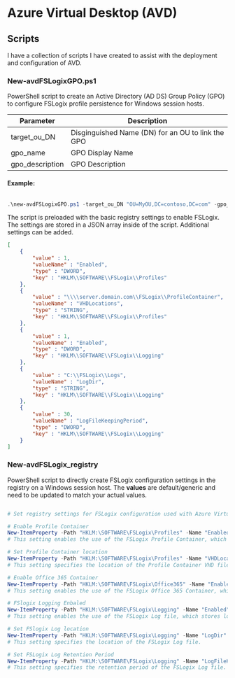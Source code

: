 # Azure Virtual Desktop (AVD)

## Scripts

I have a collection of scripts I have created to assist with the deployment and configuration of AVD.

### New-avdFSLogixGPO.ps1

PowerShell script to create an Active Directory (AD DS) Group Policy (GPO) to configure FSLogix profile persistence for Windows session hosts. 

|Parameter|Description|
|---|---|
|target_ou_DN|Disginguished Name (DN) for an OU to link the GPO|
|gpo_name|GPO Display Name|
|gpo_description|GPO Description|

#### Example:
```powershell

.\new-avdFSLogixGPO.ps1 -target_ou_DN "OU=MyOU,DC=contoso,DC=com" -gpo_name "FSLogix Configuration" -gpo_comment "FSLogix Configuration for use with Azure Virtual Desktop"

```

The script is preloaded with the basic registry settings to enable FSLogix. The settings are stored in a JSON array inside of the script. Additional settings can be added.

```JSON
[
    {
        "value" : 1,
        "valueName" : "Enabled",
        "type" : "DWORD",
        "key" : "HKLM\\SOFTWARE\\FSLogix\\Profiles"
    },
    {
        "value" : "\\\\server.domain.com\\FSLogix\\ProfileContainer",
        "valueName" : "VHDLocations",
        "type" : "STRING",
        "key" : "HKLM\\SOFTWARE\\FSLogix\\Profiles"
    },
    {
        "value" : 1,
        "valueName" : "Enabled",
        "type" : "DWORD",
        "key" : "HKLM\\SOFTWARE\\FSLogix\\Logging"
    },
    {
        "value" : "C:\\FSLogix\\Logs",
        "valueName" : "LogDir",
        "type" : "STRING",
        "key" : "HKLM\\SOFTWARE\\FSLogix\\Logging"
    },
    {
        "value" : 30,
        "valueName" : "LogFileKeepingPeriod",
        "type" : "DWORD",
        "key" : "HKLM\\SOFTWARE\\FSLogix\\Logging"
    }
]

```

### New-avdFSLogix_registry

PowerShell script to directly create FSLogix configuration settings in the registry on a Windows session host. The **values** are default/generic and need to be updated to match your actual values.

```powershell

# Set registry settings for FSLogix configuration used with Azure Virtual Desktop

# Enable Profile Container
New-ItemProperty -Path "HKLM:\SOFTWARE\FSLogix\Profiles" -Name "Enabled" -Value 1 -PropertyType DWORD -Force
# This setting enables the use of the FSLogix Profile Container, which stores user profiles in a virtual hard disk (VHD) file.

# Set Profile Container location
New-ItemProperty -Path "HKLM:\SOFTWARE\FSLogix\Profiles" -Name "VHDLocations" -Value "C:\FSLogix\ProfileContainer.vhdx" -PropertyType String -Force
# This setting specifies the location of the Profile Container VHD file.

# Enable Office 365 Container
New-ItemProperty -Path "HKLM:\SOFTWARE\FSLogix\Office365" -Name "Enabled" -Value 1 -PropertyType DWORD -Force
# This setting enables the use of the FSLogix Office 365 Container, which stores user Office 365 data in a VHD file.

# FSlogix Logging Enbaled
New-ItemProperty -Path "HKLM:\SOFTWARE\FSLogix\Logging" -Name "Enabled" -Value 1 -PropertyType DWORD -Force
# This setting enables the use of the FSLogix Log file, which stores log data in a VHD file.

# Set FSlogix Log location
New-ItemProperty -Path "HKLM:\SOFTWARE\FSLogix\Logging" -Name "LogDir" -Value "C:\FSLogix\Logs" -PropertyType String -Force
# This setting specifies the location of the FSLogix Log file.

# Set FSLogix Log Retention Period
New-ItemProperty -Path "HKLM:\SOFTWARE\FSLogix\Logging" -Name "LogFileKeepingPeriod" -Value 30 -PropertyType DWORD -Force
# This setting specifies the retention period of the FSLogix Log file.

```